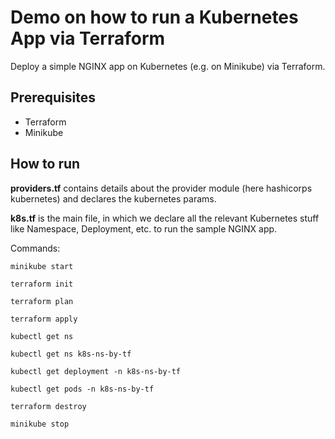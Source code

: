 # Demo on how to run a Kubernetes App via Terraform
Deploy a simple NGINX app on Kubernetes (e.g. on Minikube) via Terraform.

## Prerequisites
- Terraform
- Minikube

## How to run
**providers.tf** contains details about the provider module (here hashicorps kubernetes) and declares the kubernetes params.

**k8s.tf** is the main file, in which we declare all the relevant Kubernetes stuff like Namespace, Deployment, etc. to run the sample NGINX app.

Commands:
````
minikube start

terraform init

terraform plan

terraform apply

kubectl get ns

kubectl get ns k8s-ns-by-tf

kubectl get deployment -n k8s-ns-by-tf

kubectl get pods -n k8s-ns-by-tf

terraform destroy

minikube stop
````
